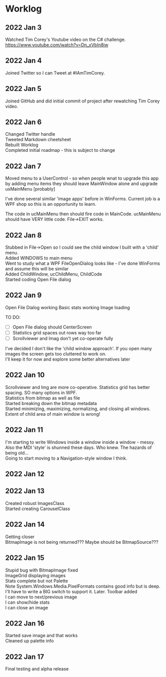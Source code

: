 # Worklog

## 2022 Jan 3 
 Watched Tim Corey's Youtube video on the C# challenge. https://www.youtube.com/watch?v=Dn_xVbIn8iw

## 2022 Jan 4 
Joined Twitter so I can Tweet at #IAmTimCorey.

## 2022 Jan 5 
Joined GitHub and did initial commit of project after rewatching Tim Corey video.

## 2022 Jan 6
Changed Twitter handle  
Tweeted Markdown cheetsheet  
Rebuilt Worklog  
Completed initial roadmap - this is subject to change  

## 2022 Jan 7
Moved menu to a UserControl - so when people wnat to upgrade this app by adding menu items they should leave MainWindow alone and upgrade usMainMenu [probably]  
  
I've done several similar 'image apps' before in WinForms. Current job is a WPF shop so this is an opportunity to learn.  
  
The code in ucMainMenu then should fire code in MainCode. ucMainMenu should have VERY little code.
File->EXIT works.

## 2022 Jan 8
Stubbed in File->Open so I could see the child window I built with a 'child' menu.  
Added WINDOWS to main menu  
Went to study what a WPF FileOpenDialog looks like - I've done WinForms and assume this will be similar  
Added ChildWindow, ucChildMenu, ChildCode  
Started coding Open File dialog  

## 2022 Jan 9
Open File Dialog working
Basic stats working
Image loading

TO DO:
- [ ] Open File dialog should CenterScreen
- [ ] Statistics grid spaces out rows way too far
- [ ] Scrollviewer and Imag don't yet co-operate fully

I've decided I don't like the 'child window approach'. If you open many images the screen gets too cluttered to work on.  
I'll keep it for now and explore some better alternatives later

## 2022 Jan 10
Scrollviewer and Img are more co-operative. Statistics grid has better spacing. SO many options in WPF.  
Statistics from bitmap as well as file  
Started breaking down the bitmap metadata  
Started minimizing, maximizing, normalizing, and closing all windows.    
Extent of child area of main window is wrong!  

## 2022 Jan 11
I'm starting to write Windows inside a window inside a window - messy.  
Also the MDI 'style' is shunned these days. Who knew. The hazards of being old...  
Going to start moving to a Navigation-style window I think.  

## 2022 Jan 12

## 2022 Jan 13
Created robust ImagesClass  
Started creating CarouselClass  

## 2022 Jan 14
Getting closer  
BitmapImage is not being returned??? Maybe should be BitmapSource???  

## 2022 Jan 15
Stupid bug with BitmapImage fixed  
ImageGrid displaying images  
Stats complete but not Palette  
Note System.Windows.Media.PixelFormats contains good info but is deep.  
I'll have to write a BIG switch to support it. Later. 
Toolbar added  
I can move to next/previous image  
I can show/hide stats  
I can close an image  

## 2022 Jan 16
Started save image and that works    
Cleaned up palette info  

## 2022 Jan 17
Final testing and alpha release  


